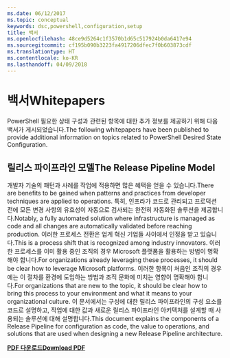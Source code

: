 ```yaml
---
ms.date: 06/12/2017
ms.topic: conceptual
keywords: dsc,powershell,configuration,setup
title: 백서
ms.openlocfilehash: 48ce9d5264c1f3570b1d65c517924b0da6417e94
ms.sourcegitcommit: cf195b090b3223fa4917206dfec7f0b603873cdf
ms.translationtype: HT
ms.contentlocale: ko-KR
ms.lasthandoff: 04/09/2018
---
```

# <a name="whitepapers"></a><span data-ttu-id="11e76-103">백서</span><span class="sxs-lookup"><span data-stu-id="11e76-103">Whitepapers</span></span>

<span data-ttu-id="11e76-104">PowerShell 필요한 상태 구성과 관련된 항목에 대한 추가 정보를 제공하기 위해 다음 백서가 게시되었습니다.</span><span class="sxs-lookup"><span data-stu-id="11e76-104">The following whitepapers have been published to provide additional information on topics related to PowerShell Desired State Configuration.</span></span>

## <a name="the-release-pipeline-model"></a><span data-ttu-id="11e76-105">릴리스 파이프라인 모델</span><span class="sxs-lookup"><span data-stu-id="11e76-105">The Release Pipeline Model</span></span>
<span data-ttu-id="11e76-106">개발자 기술의 패턴과 사례를 작업에 적용하면 많은 혜택을 얻을 수 있습니다.</span><span class="sxs-lookup"><span data-stu-id="11e76-106">There are benefits to be gained when patterns and practices from developer techniques are applied to operations.</span></span> <span data-ttu-id="11e76-107">특히, 인프라가 코드로 관리되고 프로덕션 전에 모든 변경 사항의 유효성이 자동으로 검사되는 완전히 자동화된 솔루션을 제공합니다.</span><span class="sxs-lookup"><span data-stu-id="11e76-107">Notably, a fully automated solution where infrastructure is managed as code and all changes are automatically validated before reaching production.</span></span> <span data-ttu-id="11e76-108">이러한 프로세스 전환은 업계 혁신 기업들 사이에서 인정을 받고 있습니다.</span><span class="sxs-lookup"><span data-stu-id="11e76-108">This is a process shift that is recognized among industry innovators.</span></span> <span data-ttu-id="11e76-109">이러한 프로세스를 이미 활용 중인 조직의 경우 Microsoft 플랫폼을 활용하는 방법이 명확해야 합니다.</span><span class="sxs-lookup"><span data-stu-id="11e76-109">For organizations already leveraging these processes, it should be clear how to leverage Microsoft platforms.</span></span> <span data-ttu-id="11e76-110">이러한 항목이 처음인 조직의 경우에는 이 절차를 환경에 도입하는 방법과 조직 문화에 미치는 영향이 명확해야 합니다.</span><span class="sxs-lookup"><span data-stu-id="11e76-110">For organizations that are new to the topic, it should be clear how to bring this process to your environment and what it means to your organizational culture.</span></span> <span data-ttu-id="11e76-111">이 문서에서는 구성에 대한 릴리스 파이프라인의 구성 요소를 코드로 설명하고, 작업에 대한 값과 새로운 릴리스 파이프라인 아키텍처를 설계할 때 사용되는 솔루션에 대해 설명합니다.</span><span class="sxs-lookup"><span data-stu-id="11e76-111">This document explains the components of a Release Pipeline for configuration as code, the value to operations, and solutions that are used when designing a new Release Pipeline architecture.</span></span>

<span data-ttu-id="11e76-112">**[PDF 다운로드](http://aka.ms/thereleasepipelinemodelpdf)**</span><span class="sxs-lookup"><span data-stu-id="11e76-112">**[Download PDF](http://aka.ms/thereleasepipelinemodelpdf)**</span></span>